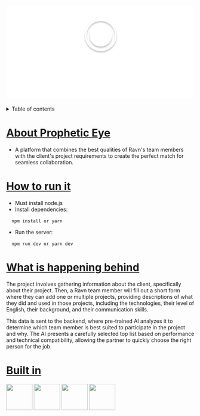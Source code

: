 <p align="center">
  <img src="./public/logo/logo-white.svg" width="500">
</p>

<details>
  <summary>Table of contents</summary>

 - [About Prophetic Eye](#about-prophetic-eye)
  - [How to run it](#how-to-run-it)
  - [What is happening behind](#what-is-happening-behind)
  - [Built in](#built-in)
</details>




# <ins>About Prophetic Eye</ins>
- A platform that combines the best qualities of Ravn's team members with the client's project requirements to create the perfect match for seamless collaboration.

# <ins>How to run it</ins>
- Must install node.js
- Install dependencies:
```shell
  npm install or yarn
```
- Run the server:
```shell
  npm run dev or yarn dev
```




# <ins>What is happening behind</ins>

The project involves gathering information about the client, specifically about their project. Then, a Ravn team member will fill out a short form where they can add one or multiple projects, providing descriptions of what they did and used in those projects, including the technologies, their level of English, their background, and their communication skills.

This data is sent to the backend, where pre-trained AI analyzes it to determine which team member is best suited to participate in the project and why. The AI presents a carefully selected top list based on performance and technical compatibility, allowing the partner to quickly choose the right person for the job.

# <ins>Built in</ins>

<img src="https://cdn4.iconfinder.com/data/icons/logos-3/600/React.js_logo-512.png" width="70" height="70">
<img src="https://avatars.githubusercontent.com/u/79146003?s=280&v=4" width="70" height="70">
<img src="https://user-images.githubusercontent.com/958486/218346783-72be5ae3-b953-4dd7-b239-788a882fdad6.svg" width="70" height="70">
<img src="https://encrypted-tbn0.gstatic.com/images?q=tbn:ANd9GcTnA_IUtm44LsMAv6suU7pBTxkTsLKDxqAhwA&s" width="70" height="70">